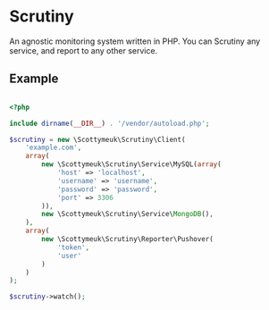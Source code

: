 Scrutiny
=======

An agnostic monitoring system written in PHP. You can Scrutiny any service, and report to any other service.


## Example

```php

<?php

include dirname(__DIR__) . '/vendor/autoload.php';

$scrutiny = new \Scottymeuk\Scrutiny\Client(
    'example.com',
    array(
        new \Scottymeuk\Scrutiny\Service\MySQL(array(
            'host' => 'localhost',
            'username' => 'username',
            'password' => 'password',
            'port' => 3306
        )),
        new \Scottymeuk\Scrutiny\Service\MongoDB(),
    ),
    array(
        new \Scottymeuk\Scrutiny\Reporter\Pushover(
            'token',
            'user'
        )
    )
);

$scrutiny->watch();

```
